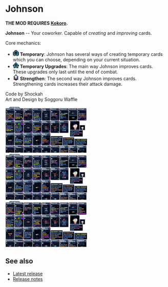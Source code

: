 # Johnson

**THE MOD REQUIRES [Kokoro](https://github.com/Shockah/Cobalt-Core-Mods/blob/master/Kokoro).**

**Johnson** -- Your coworker. Capable of *creating* and *improving* cards.

Core mechanics:
* ![](icons/Temporary.png) **Temporary**: Johnson has several ways of creating temporary cards which you can choose, depending on your current situation.
* ![](icons/TemporaryUpgrade.png) **Temporary Upgrades**: The main way Johnson improves cards. These upgrades only last until the end of combat.
* ![](icons/Strengthen.png) **Strengthen**: The second way Johnson improves cards. Strengthening cards increases their attack damage.

Code by Shockah  
Art and Design by Soggoru Waffle

[![Card preview screenshot](images/preview-none-thumb.png)](images/preview-none.png)
[![Card A upgrade preview screenshot](images/preview-a-thumb.png)](images/preview-a.png)
[![Card B upgrade preview screenshot](images/preview-b-thumb.png)](images/preview-b.png)

## See also
* [Latest release](https://github.com/Shockah/Cobalt-Core-Mods/releases/tag/release%2Fjohnson-1.0.3)
* [Release notes](release-notes.md)
